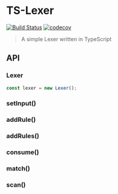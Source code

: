 # TS-Lexer

[![Build Status](https://travis-ci.com/ElijahKotyluk/lexer.svg?branch=master)](https://travis-ci.com/ElijahKotyluk/lexer)
[![codecov](https://codecov.io/gh/ElijahKotyluk/lexer/branch/master/graph/badge.svg)](https://codecov.io/gh/ElijahKotyluk/lexer)

> A simple Lexer written in TypeScript

## API

### Lexer

``` js
const lexer = new Lexer();
```

### setInput()

### addRule()

### addRules()

### consume()

### match()

### scan()
